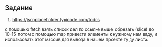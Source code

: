 ## Задание

1. https://jsonplaceholder.typicode.com/todos

с помощью fetch взять список дел по ссылке выше, обрезать (slice) до 10-15, потом
с помощью map привести элементы к нужному нам виду, и использовать этот массив для вывода
в нашем проекте ту ду листа.
